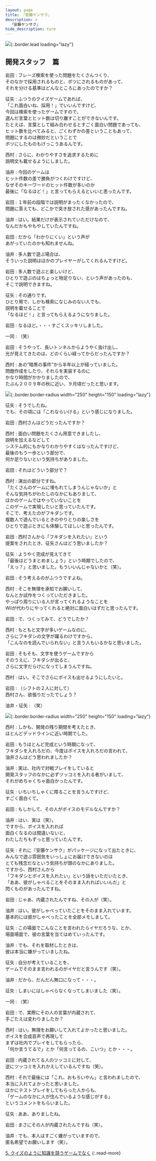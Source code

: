 ```yaml
---
layout: page
title: 『安藤ケンサク』
description: >
  『安藤ケンサク』
hide_description: ture
---
```


![](/interviews/jp/wii/rk3j/vol2/img/mainvisual4.jpg){:.border.lead loading="lazy"}

## 開発スタッフ　篇

岩田
: フレーズ検索を使った問題をたくさんつくり、<br>そのなかで採用されるものと、ボツにされるものがあって、<br>それを分ける基準はどんなところにあったのですか？

征矢
: ふつうのクイズゲームであれば、<br>「これ面白いね、採用！」でいいんですけど、<br>今回は検索を使ったゲームですので、<br>選んだ言葉とヒット数は切り離すことができないんです。<br>たとえば、言葉として組み合わせるとすごく面白い問題であっても、<br>ヒット数を比べてみると、ごくわずかの差ということもあって、<br>問題にするのは微妙だということで<br>ボツにしたものもけっこうあるんです。

西村
: さらに、わかりやすさを追求するために<br>説明文も載せるようにしました。

油井
: 今回のゲームは<br>ヒット件数の差で勝負がつくわけですけど、<br>なぜそのキーワードのヒット件数が多いのか<br>最後に「なるほど！」と言ってもらえるといいと思ったんです。

岩田
: １年前の段階では説明がまったくなかったので、<br>問題に答えても、どこかで突き放された感があったんですね。

油井
: はい。結果だけが表示されていただけなので、<br>なんだかもやもやしていたんですね。

岩田
: だから「わかりにくい」という声が<br>あがっていたのかも知れませんね。

油井
: 多人数で遊ぶ場合は、<br>そういった説明はほかのプレイヤーがしてくれるんですけど。

岩田
: 多人数で遊ぶと楽しいけど、<br>ひとりで遊ぶのはちょっと物足りない、という声があったのも、<br>そこで説明できますね。

征矢
: その通りです。<br>ひとり用で、しかも検索になじみのない人でも、<br>説明を載せることで<br>「なるほど！」と言ってもらえるようになりました。

岩田
: なるほど。・・・すごくスッキリしました。

一同
: （笑）

岩田
: そうやって、長いトンネルからようやく抜け出し、<br>光が見えてきたのは、どのくらい経ってからだったんですか？

西村
: あの“暗黒の事件”から半年以上が経っていました。<br>問題作成をしたり、それらを実装するのに<br>かなり時間がかかりましたので、<br>たぶん２００９年の秋に近い、９月頃だったと思います。

![](/interviews/jp/wii/rk3j/vol2/img/photo18.jpg){:.border.border-radius width="250" height="150" loading="lazy"}

征矢
: そうでしたね。<br>でも、その頃には「これならいける」という感じになりました。

岩田
: 西村さんはどうだったんですか？

西村
: 面白い問題をたくさん用意できましたし、<br>説明を加えるなどして<br>システム的にもかなりわかりやすくはなったんですけど、<br>最後のもう一歩という部分で、<br>何か足りないという気持ちがありました。

岩田
: それはどういう部分で？

西村
: 演出の部分ですね。<br>「たくさんのゲームに埋もれてしまうんじゃないか」と<br>そんな気持ちがわたしのなかにもありまして、<br>ほかのゲームではやっていないことを<br>このゲームで実現したいと思っていたんです。<br>そこで、考えたのがフキダシです。<br>複数人で遊んでいるときのやりとりの楽しさを<br>ひとりで遊ぶときにも体験してほしいと思ったんです。

岩田
: 西村さんから「フキダシを入れたい」という<br>提案をされたとき、征矢さんはどう思いましたか？

征矢
: ようやく完成が見えてきて<br>「最後はどうまとめましょう」という時期でしたので、<br>「えっ？」と思いました。もういいんじゃないかと（笑）。

岩田
: そう考えるのがふつうですよね。

西村
: そこを無理を承知でお願いして、<br>なんとか試作をつくっていただきました。<br>やっぱり周りにいる人が言ってくれるようなことを<br>Wiiが代わりにやってくれると絶対に面白いはずだと思ったんです。

岩田
: で、つくってみて、どうでしたか？

西村
: もともと文字が多いゲームなのに、<br>さらにフキダシの文字が躍るわけですから、<br>「こんなのを読んでいられない」と言う人もいるかなと思いました。

岩田
: そもそも、文字を使うゲームですから<br>そのうえに、フキダシが出ると、<br>さらに文字だらけになってしまうんですね。

西村
: はい。そこでさらにボイスも出せるようにしたいと。

岩田
: （シフトの２人に対して）<br>西村さん、欲張りだったでしょう？

油井・征矢
: （笑）

![](/interviews/jp/wii/rk3j/vol2/img/photo19.jpg){:.border.border-radius width="250" height="150" loading="lazy"}

西村
: しかも、開発の残り期間を考えたとき、<br>ほとんどデッドラインに近い時期でした。

岩田
: もうほとんど完成という時期になって、<br>フキダシを入れろだの、今度はボイスを入れろだの言われて、<br>油井さんはどう思われましたか？

油井
: 実は、社内で対戦プレイをしていると<br>開発スタッフのなかに必ずツッコミを入れる者がいまして、<br>それがめちゃくちゃ面白かったんです。

征矢
: いちいちしゃくに障ることを言うんですけど、<br>すごく面白くて。

岩田
: もしかして、その人がボイスのモデルなんですか？

油井
: はい、実は（笑）。<br>ですから、ボイスを入れれば<br>面白くなるのは間違いないと、<br>わたしたちもずっと思っていたんです。

征矢
: それに『安藤ケンサク』がパッケージになって出たときに、<br>みんなで遊ぶ雰囲気をいっしょにお届けできないのは<br>とても残念だなという気持ちが頭のなかにありました。<br>ですから、西村さんから<br>「フキダシとボイスを入れたい」という話をいただいたとき、<br>「ああ、彼がしゃべることをそのまま入れればいいんだ」と<br>閃くものがあったんですね。

岩田
: じゃあ、内蔵されたんですね、その人が（笑）。

油井
: はい。彼がしゃべっていたことをそのまま入れています。<br>基本的には彼がしゃべったことを全部メモしまして。

征矢
: この場面でこんなことを言われたらイヤだろうな、とか、<br>場面場面で、彼の言葉を当てはめていったんです。

油井
: でも、それを取材したときは、<br>彼は本当に嫌がっていましたね。

征矢
: 自分が考えていることを、<br>ゲームでそのまま言われるのがイヤだと言うんです（笑）。

油井
: だから、だんだん無口になって・・・。

征矢
: しまいにはしゃべらなくなってしまいました（笑）。

一同
: （笑）

岩田
: で、実際にその人の言葉が内蔵されて、<br>手ごたえは変わりましたか？

西村
: はい。無理をお願いして入れてよかったと思いました。<br>ボイスを合成音声で再現して<br>まずは社内でプレイをしてもらったら、<br>「何か言うてるで」とか「何言ってるの、こいつ」とか・・・。

岩田
: 内蔵されてる人のツッコミに対して、<br>逆にツッコミを入れかえしているんですね（笑）。

西村
: それで最後には「これ、おもろいやん」と言われましたので、<br>本当に入れてよかったと思いました。<br>ほかにテストプレイをしてもらった人からも、<br>「ゲームのなかに人が住んでいるような感じがする」<br>というコメントをもらいました。

征矢
: ああ、ありましたね。

岩田
: まさにその人が内蔵されたんですね（笑）。

油井
: でも、本人はすごく嫌がっていますので、<br>匿名希望でお願いします（笑）。

[5. クイズのように知識を競うゲームでなく](5.md)
{:.read-more}

